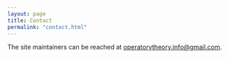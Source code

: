 ```yaml
---
layout: page
title: Contact
permalink: "contact.html"
---
```


The site maintainers can be reached at <operatorytheory.info@gmail.com>.